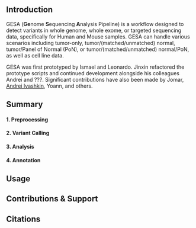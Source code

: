 ## Introduction
GESA (**Ge**nome **S**equencing **A**nalysis Pipeline) is a workflow designed to detect variants in whole genome, whole exome, or targeted sequencing data, specifically for Human and Mouse samples. GESA can handle various scenarios including tumor-only, tumor/(matched/unmatched) normal, tumor/Panel of Normal (PoN), or tumor/(matched/unmatched) normal/PoN, as well as cell line data.

GESA was first prototyped by Ismael and Leonardo. Jinxin refactored the prototype scripts and continued development alongside his colleagues Andrei and ???. Significant contributions have also been made by Jomar, [Andrei Ivashkin](https://github.com/andrrrsss), Yoann, and others.

## Summary
#### 1. Preprocessing 
#### 2. Variant Calling  
#### 3. Analysis 
#### 4. Annotation


## Usage

## Contributions & Support

## Citations
